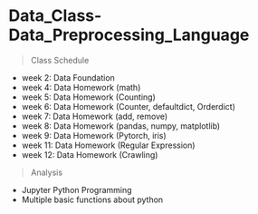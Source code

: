 # Data_Class-Data_Preprocessing_Language
> Class Schedule
- week 2: Data Foundation
- week 4: Data Homework (math)
- week 5: Data Homework (Counting)
- week 6: Data Homework (Counter, defaultdict, Orderdict)
- week 7: Data Homework (add, remove)
- week 8: Data Homework (pandas, numpy, matplotlib)
- week 9: Data Homework (Pytorch, iris)
- week 11: Data Homework (Regular Expression)
- week 12: Data Homework (Crawling)
> Analysis
- Jupyter Python Programming
- Multiple basic functions about python
